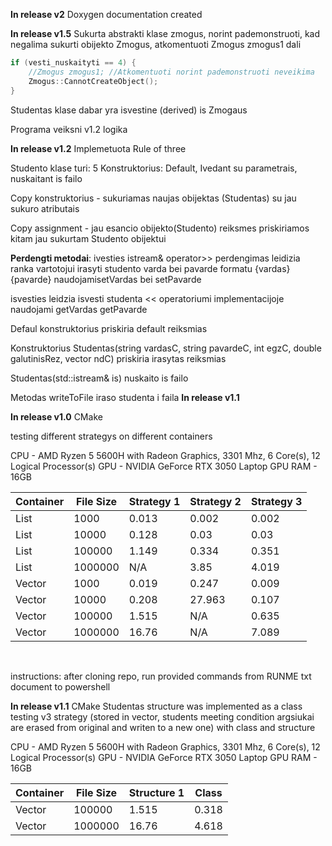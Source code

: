 **In release v2**
Doxygen documentation created

**In release v1.5**
Sukurta abstrakti klase zmogus, norint pademonstruoti, kad negalima sukurti obijekto Zmogus, atkomentuoti Zmogus zmogus1 dali

```cpp
if (vesti_nuskaityti == 4) {
	//Zmogus zmogus1; //Atkomentuoti norint pademonstruoti neveikima
	Zmogus::CannotCreateObject();
}
```

Studentas klase dabar yra isvestine (derived) is Zmogaus 

Programa veiksni v1.2 logika



**In release  v1.2**
Implemetuota Rule of three

Studento klase turi: 5 Konstruktorius: Default, Ivedant su parametrais, nuskaitant is failo

Copy konstruktorius - sukuriamas naujas obijektas (Studentas) su jau sukuro atributais 

Copy assignment - jau esancio obijekto(Studento) reiksmes priskiriamos kitam jau sukurtam Studento obijektui

**Perdengti metodai**:
ivesties istream& operator>> perdengimas leidizia ranka vartotojui irasyti studento varda bei pavarde formatu {vardas} {pavarde} naudojamisetVardas bei setPavarde 

isvesties leidzia isvesti studenta << operatoriumi implementacijoje naudojami getVardas getPavarde

Defaul konstruktorius priskiria default reiksmias

Konstruktorius Studentas(string vardasC, string pavardeC, int egzC, double galutinisRez, vector<int> ndC) priskiria irasytas reiksmias

Studentas(std::istream& is) nuskaito is failo

Metodas writeToFile iraso studenta i faila
**In release v1.1**



**In release v1.0** 
CMake 

testing different strategys on different containers

CPU - AMD Ryzen 5 5600H with Radeon Graphics, 3301 Mhz, 6 Core(s), 12 Logical Processor(s)
GPU - NVIDIA GeForce RTX 3050 Laptop GPU
RAM - 16GB

| Container | File Size | Strategy 1 | Strategy 2 | Strategy 3 |
|-----------|-----------|------------|------------|------------|
| List      | 1000      | 0.013      | 0.002      | 0.002      |
| List      | 10000     | 0.128      | 0.03       | 0.03       |
| List      | 100000    | 1.149      | 0.334      | 0.351      |
| List      | 1000000   | N/A        | 3.85       | 4.019      |
| Vector    | 1000      | 0.019      | 0.247      | 0.009      |
| Vector    | 10000     | 0.208      | 27.963     | 0.107      |
| Vector    | 100000    | 1.515      | N/A        | 0.635      |
| Vector    | 1000000   | 16.76      | N/A        | 7.089      |

﻿

instructions:
after cloning repo, run provided commands from RUNME txt document to powershell

**In release v1.1** 
CMake 
Studentas structure was implemented as a class
testing v3 strategy (stored in vector, students meeting condition argsiukai are erased from original and writen to a new one) with class and structure

CPU - AMD Ryzen 5 5600H with Radeon Graphics, 3301 Mhz, 6 Core(s), 12 Logical Processor(s)
GPU - NVIDIA GeForce RTX 3050 Laptop GPU
RAM - 16GB

| Container | File Size |  Structure 1 | Class | 
|-----------|-----------|------------|------------|
| Vector    | 100000    | 1.515      |        0.318 | 
| Vector    | 1000000   | 16.76      | 4.618       | 
